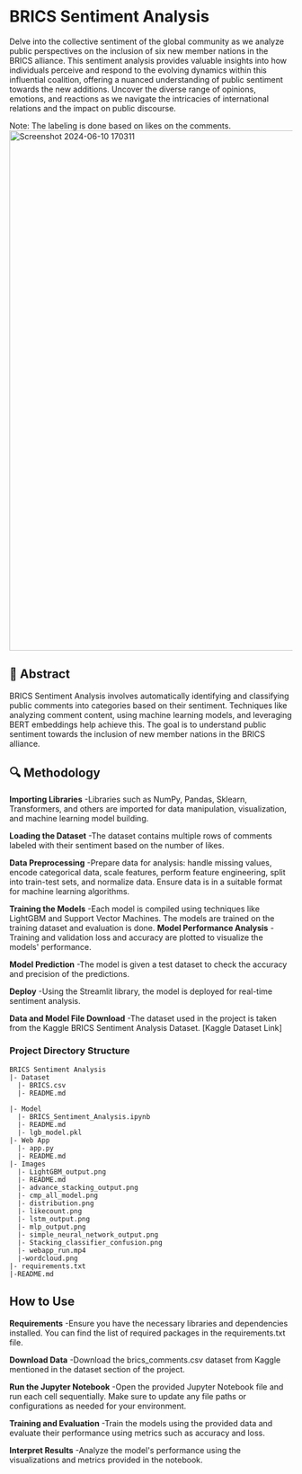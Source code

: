 # BRICS Sentiment Analysis
Delve into the collective sentiment of the global community as we analyze public perspectives on the inclusion of six new member nations in the BRICS alliance. This sentiment analysis provides valuable insights into how individuals perceive and respond to the evolving dynamics within this influential coalition, offering a nuanced understanding of public sentiment towards the new additions. Uncover the diverse range of opinions, emotions, and reactions as we navigate the intricacies of international relations and the impact on public discourse.

Note: The labeling is done based on likes on the comments.
<img width="926" alt="Screenshot 2024-06-10 170311" src="https://github.com/tanuj437/New-BRICS-members-Sentiment-Analysis-518/assets/128210429/53f68679-6d6e-4180-bab0-6fc61051a9c7">

## 📝 Abstract
BRICS Sentiment Analysis involves automatically identifying and classifying public comments into categories based on their sentiment. Techniques like analyzing comment content, using machine learning models, and leveraging BERT embeddings help achieve this. The goal is to understand public sentiment towards the inclusion of new member nations in the BRICS alliance.

## 🔍 Methodology
**Importing Libraries**
  -Libraries such as NumPy, Pandas, Sklearn, Transformers, and others are imported for data manipulation, visualization, and machine learning model building.

**Loading the Dataset**
  -The dataset contains multiple rows of comments labeled with their sentiment based on the number of likes.

**Data Preprocessing**
  -Prepare data for analysis: handle missing values, encode categorical data, scale features, perform feature engineering, split into train-test sets, and normalize data. Ensure data is in a suitable format for machine learning algorithms.

**Training the Models**
  -Each model is compiled using techniques like LightGBM and Support Vector Machines.
The models are trained on the training dataset and evaluation is done.
**Model Performance Analysis**
  -Training and validation loss and accuracy are plotted to visualize the models' performance.

**Model Prediction**
  -The model is given a test dataset to check the accuracy and precision of the predictions.

**Deploy**
  -Using the Streamlit library, the model is deployed for real-time sentiment analysis.

**Data and Model File Download**
  -The dataset used in the project is taken from the Kaggle BRICS Sentiment Analysis Dataset. [Kaggle Dataset Link]

### Project Directory Structure
```
BRICS Sentiment Analysis
|- Dataset
  |- BRICS.csv
  |- README.md

|- Model
  |- BRICS_Sentiment_Analysis.ipynb
  |- README.md
  |- lgb_model.pkl
|- Web App
  |- app.py
  |- README.md
|- Images
  |- LightGBM_output.png
  |- README.md
  |- advance_stacking_output.png
  |- cmp_all_model.png
  |- distribution.png
  |- likecount.png
  |- lstm_output.png
  |- mlp_output.png
  |- simple_neural_network_output.png
  |- Stacking_classifier_confusion.png
  |- webapp_run.mp4
  |-wordcloud.png
|- requirements.txt
|-README.md
```

## How to Use
**Requirements**
  -Ensure you have the necessary libraries and dependencies installed. You can find the list of required packages in the requirements.txt file.

**Download Data**
  -Download the brics_comments.csv dataset from Kaggle mentioned in the dataset section of the project.

**Run the Jupyter Notebook**
  -Open the provided Jupyter Notebook file and run each cell sequentially. Make sure to update any file paths or configurations as needed for your environment.

**Training and Evaluation**
  -Train the models using the provided data and evaluate their performance using metrics such as accuracy and loss.

**Interpret Results**
  -Analyze the model's performance using the visualizations and metrics provided in the notebook.
